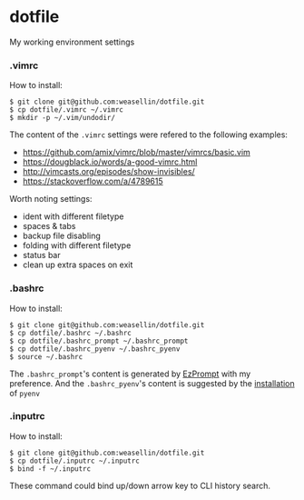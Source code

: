 # dotfile

My working environment settings

### .vimrc

How to install:

    $ git clone git@github.com:weasellin/dotfile.git
    $ cp dotfile/.vimrc ~/.vimrc
    $ mkdir -p ~/.vim/undodir/

The content of the `.vimrc` settings were refered to the following examples:

* https://github.com/amix/vimrc/blob/master/vimrcs/basic.vim
* https://dougblack.io/words/a-good-vimrc.html
* http://vimcasts.org/episodes/show-invisibles/
* https://stackoverflow.com/a/4789615

Worth noting settings:

* ident with different filetype
* spaces & tabs
* backup file disabling
* folding with different filetype
* status bar
* clean up extra spaces on exit

### .bashrc

How to install:

    $ git clone git@github.com:weasellin/dotfile.git
    $ cp dotfile/.bashrc ~/.bashrc
    $ cp dotfile/.bashrc_prompt ~/.bashrc_prompt
    $ cp dotfile/.bashrc_pyenv ~/.bashrc_pyenv
    $ source ~/.bashrc

The `.bashrc_prompt`'s content is generated by [EzPrompt](http://ezprompt.net) with my preference.
And the `.bashrc_pyenv`'s content is suggested by the [installation](https://weasellin.github.io/how-to-setup-my-develop-environment/#how_to_setup_python_pyenv) of `pyenv`

### .inputrc

How to install:

    $ git clone git@github.com:weasellin/dotfile.git
    $ cp dotfile/.inputrc ~/.inputrc
    $ bind -f ~/.inputrc

These command could bind up/down arrow key to CLI history search.
